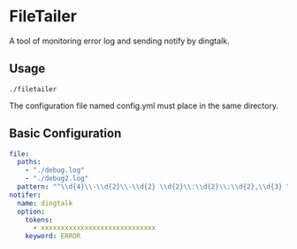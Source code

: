 FileTailer
==========

A tool of monitoring error log and sending notify by dingtalk.

Usage
------

```
./filetailer
```
The configuration file named config.yml must place in the same directory.

Basic Configuration
-------------------

```yaml
file:
  paths:
    - "./debug.log"
    - "./debug2.log"
  pattern: "^\\d{4}\\-\\d{2}\\-\\d{2} \\d{2}\\:\\d{2}\\:\\d{2},\\d{3} "
notifer:
  name: dingtalk
  option:
    tokens:
      - xxxxxxxxxxxxxxxxxxxxxxxxxxxxx
    keyword: ERROR
```
